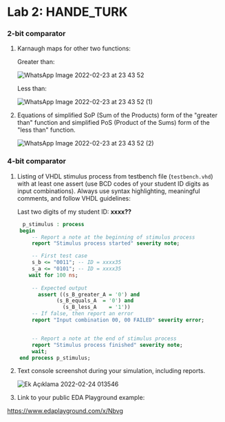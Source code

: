 
# Lab 2: HANDE_TURK

### 2-bit comparator

1. Karnaugh maps for other two functions:

   Greater than:

   ![WhatsApp Image 2022-02-23 at 23 43 52](https://user-images.githubusercontent.com/99410897/155422277-66c05349-09e0-42c8-95ca-28fe3492475b.jpeg)


   Less than:

   ![WhatsApp Image 2022-02-23 at 23 43 52 (1)](https://user-images.githubusercontent.com/99410897/155422394-d75f2dad-d81c-4b2f-a47f-0f3e364dfd53.jpeg)


2. Equations of simplified SoP (Sum of the Products) form of the "greater than" function and simplified PoS (Product of the Sums) form of the "less than" function.

   ![WhatsApp Image 2022-02-23 at 23 43 52 (2)](https://user-images.githubusercontent.com/99410897/155422581-73fd6c82-2cc7-49ac-9149-00fac7bd03d8.jpeg)


### 4-bit comparator

1. Listing of VHDL stimulus process from testbench file (`testbench.vhd`) with at least one assert (use BCD codes of your student ID digits as input combinations). Always use syntax highlighting, meaningful comments, and follow VHDL guidelines:

   Last two digits of my student ID: **xxxx??**

```vhdl
     p_stimulus : process
    begin
        -- Report a note at the beginning of stimulus process
        report "Stimulus process started" severity note;

        -- First test case
        s_b <= "0011"; -- ID = xxxx35
        s_a <= "0101"; -- ID = xxxx35
       wait for 100 ns;
              
        -- Expected output
          assert ((s_B_greater_A = '0') and
                (s_B_equals_A  = '0') and
                  (s_B_less_A    = '1'))
        -- If false, then report an error
        report "Input combination 00, 00 FAILED" severity error;


        -- Report a note at the end of stimulus process
        report "Stimulus process finished" severity note;
        wait;
    end process p_stimulus;
```

2. Text console screenshot during your simulation, including reports.

   ![Ek Açıklama 2022-02-24 013546](https://user-images.githubusercontent.com/99410897/155421902-adca8bd5-f55e-48f8-904b-1caf0aa93eba.png)



3. Link to your public EDA Playground example:

  https://www.edaplayground.com/x/Nbvg
